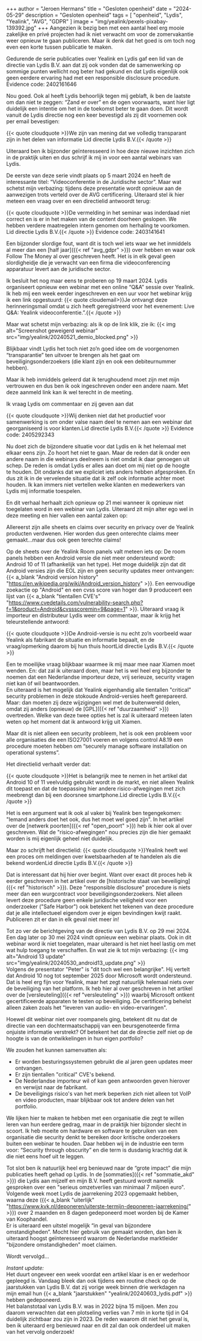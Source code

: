 +++
author = "Jeroen Hermans"
title = "Gesloten openheid"
date = "2024-05-29"
description = "Gesloten openheid"
tags = [
    "openheid", "Lydis", "Yealink", "AVG", "GDPR"
]
image = "img/yealink/pexels-pixabay-139392.jpg"
+++
Aangezien ik bezig ben met een aantal heel erg mooie zakelijke en privé projecten had ik niet verwacht om voor de zomervakantie weer opnieuw te gaan publiceren. Maar ik denk dat het goed is om toch nog even een korte tussen publicatie te maken.
<!--more-->
Gedurende de serie publicaties over Yealink en Lydis gaf een lid van de directie van Lydis B.V. aan dat zij ook vonden dat de samenwerking op sommige punten wellicht nog beter had gekund en dat Lydis eigenlijk ook geen eerdere ervaring had met een responsible disclosure procedure.  
Evidence code: 2402161646  
  
Nou goed. Ook al heeft Lydis behoorlijk tegen mij geblaft, ik ben de laatste om dan niet te zeggen: “Zand er over” en de ogen voorwaarts, want hier ligt duidelijk een intentie om het in de toekomst beter te gaan doen. Dit wordt vanuit de Lydis directie nog een keer bevestigd als zij dit voornemen ook per email bevestigen:  

{{< quote cloudquote >}}We zijn van mening dat we volledig transparant zijn in het delen van informatie
<span>Lid directie Lydis B.V.</span>{{< /quote >}}

Uiteraard ben ik bijzonder geïnteresseerd in hoe deze nieuwe inzichten zich in de praktijk uiten en dus schrijf ik mij in voor een aantal webinars van Lydis.

De eerste van deze serie vindt plaats op 5 maart 2024 en heeft de interessante titel: “Videoconferentie in de Juridische sector”. Maar wat schetst mijn verbazing: tijdens deze presentatie wordt opnieuw aan de aanwezigen trots verteld over de AVG certificering. Uiteraard stel ik hier meteen een vraag over en een directielid antwoordt terug:

{{< quote cloudquote >}}De vermelding in het seminar was inderdaad niet correct en is er in het maken van de content doorheen geslopen. We hebben verdere maatregelen intern genomen om herhaling te voorkomen.
<span>Lid directie Lydis B.V.</span>{{< /quote >}}
Evidence code: 2403141641

Een bijzonder slordige fout, want dit is toch wel iets waar we het inmiddels al meer dan een [half jaar]({{< ref "avg_gdpr" >}}) over hebben en waar ook Follow The Money al over geschreven heeft. Het is in elk geval geen slordigheidje die je verwacht van een firma die videoconferencing apparatuur levert aan de juridische sector.

Ik besluit het nog maar eens te proberen op 19 maart 2024. Lydis organiseert opnieuw een webinar met een online “Q&A” sessie over Yealink. Ik heb mij een week eerder ingeschreven en een uur voor het webinar krijg ik een link opgestuurd:
{{< quote cloudemail>}}Je ontvangt deze herinneringsmail omdat u zich heeft geregistreerd voor het evenement: Live Q&A: Yealink videoconferentie.”.{{< /quote >}}

Maar wat schetst mijn verbazing: als ik op de link klik, zie ik:
{{< img alt="Screenshot geweigerd webinar" src="img/yealink/20240521_demio_blocked.png" >}}  

Blijkbaar vindt Lydis het toch niet zo’n goed idee om de voorgenomen “transparantie” ten uitvoer te brengen als het gaat om beveiligingsonderzoekers (die klant zijn en ook een debiteurnummer hebben).

Maar ik heb inmiddels geleerd dat ik terughoudend moet zijn met mijn vertrouwen en dus ben ik ook ingeschreven onder een andere naam. Met deze aanmeld link kan ik wel terecht in de meeting.

Ik vraag Lydis om commentaar en zij geven aan dat

{{< quote cloudquote >}}Wij denken niet dat het productief voor samenwerking is om onder valse naam deel te nemen aan een webinar dat georganiseerd is voor klanten.<span>Lid directie Lydis B.V.</span>{{< /quote >}}
Evidence code: 2405292343

Nu doet zich de bijzondere situatie voor dat Lydis en ik het helemaal met elkaar eens zijn. Zo hoort het niet te gaan. Maar de reden dat ik onder een andere naam in die webinars deelneem is niet omdat ik daar genoegen uit schep. De reden is omdat Lydis er alles aan doet om mij niet op de hoogte te houden. Dit ondanks dat we expliciet iets anders hebben afgesproken. En dus zit ik in de vervelende situatie dat ik zelf ook informatie achter moet houden. Ik kan immers niet vertellen welke klanten en medewerkers van Lydis mij informatie toespelen.

En dit verhaal herhaalt zich opnieuw op 21 mei wanneer ik opnieuw niet toegelaten word in een webinar van Lydis. Uiteraard zit mijn alter ego wel in deze meeting en hier vallen een aantal zaken op:

Allereerst zijn alle sheets en claims over security en privacy over de Yealink producten verdwenen. Hier worden dus geen onterechte claims meer gemaakt...maar dus ook geen terechte claims!

Op de sheets over de Yealink Room panels valt meteen iets op:
De room panels hebben een Android versie die niet meer ondersteund wordt: Android 10 of 11 (afhankelijk van het type). Het moge duidelijk zijn dat dit Android versies zijn die EOL zijn en geen security updates meer ontvangen: {{< a_blank "Android version history" "https://en.wikipedia.org/wiki/Android_version_history" >}}. Een eenvoudige zoekactie op "Android" en een cvss score van hoger dan 9 produceert een lijst van {{< a_blank "tientallen CVE's" "https://www.cvedetails.com/vulnerability-search.php?f=1&product=Android&cvssscoremin=9&page=1" >}}.
Uiteraard vraag ik importeur en distributeur Lydis weer om commentaar, maar ik krijg het teleurstellende antwoord:

{{< quote cloudquote >}}De Android-versie is nu echt zo’n voorbeeld waar Yealink als fabrikant de situatie en informatie bepaalt, en de vraag/opmerking daarom bij hun thuis hoort<span>Lid directie Lydis B.V.</span>{{< /quote >}}

Een te moeilijke vraag blijkbaar waarmee ik mij maar mee naar Xiamen moet wenden. En: dat zal ik uiteraard doen, maar het is wel heel erg bijzonder te noemen dat een Nederlandse importeur deze, vrij serieuze, security vragen niet kan òf wil beantwoorden.  
En uiteraard is het mogelijk dat Yealink eigenhandig alle tientallen "critical" security problemen in deze stokoude Android-versies heeft gerepareerd. Maar: dan moeten zij deze wijzigingen wel met de buitenwereld delen, omdat zij anders (opnieuw) de [GPL]({{< ref "duurzaamheid" >}}) overtreden. Welke van deze twee opties het is zal ik uiteraard meteen laten weten op het moment dat ik antwoord krijg uit Xiamen.

Maar dit is niet alleen een security probleem, het is ook een probleem voor alle organisaties die een ISO27001 voeren en volgens control A8.19 een procedure moeten hebben om “securely manage software installation on operational systems”.

Het directielid verhaalt verder dat:

{{< quote cloudquote >}}Het is belangrijk mee te nemen in het artikel dat Android 10 of 11 veelvuldig gebruikt wordt in de markt, en niet alleen Yealink dit toepast en dat de toepassing hier andere risico-afwegingen met zich meebrengt dan bij een doorsnee smartphone.<span>Lid directie Lydis B.V.</span>{{< /quote >}}

Het is een argument wat ik ook al vaker bij Yealink ben tegengekomen: "Iemand anders doet het ook, dus het moet wel goed zijn". In het artikel over de [netwerk poorten]({{< ref "open_poort" >}}) heb ik hier ook al over geschreven. Wat de "risico-afwegingen" nou precies zijn die hier gemaakt worden is mij eigenlijk geheel niet duidelijk.  

Maar zo schrijft het directielid:
{{< quote cloudquote >}}Yealink heeft wel een proces om meldingen over kwetsbaarheden af te handelen als die bekend worden<span>Lid directie Lydis B.V.</span>{{< /quote >}}

Dat is interessant dat hij hier over begint. Want over exact dit proces heb ik eerder geschreven in het artikel over de [historische staat van beveiliging]({{< ref "historisch" >}}). Deze "responsible disclosure" procedure is niets meer dan een wurgcontract voor beveiligingsonderzoekers. Niet alleen levert deze procedure geen enkele juridische veiligheid voor een onderzoeker ("Safe Harbor") ook betekent het tekenen van deze procedure dat je alle intellectueel eigendom over je eigen bevindingen kwijt raakt. Publiceren zit er dan in elk geval niet meer in!

Tot zo ver de berichtgeving van de directie van Lydis B.V. op 29 mei 2024. Een dag later op 30 mei 2024 vindt opnieuw een webinar plaats. Ook in dit webinar word ik niet toegelaten, maar uiteraard is het niet heel lastig om met wat hulp toegang te verschaffen. En wat zie ik tot mijn verbazing:
{{< img alt="Android 13 update" src="img/yealink/20240530_android13_update.png" >}}  
Volgens de presentator "Peter" is "dit toch wel een belangrijke". Hij vertelt dat Android 10 nog tot september 2025 door Microsoft wordt ondersteund. Dat is heel erg fijn voor Yealink, maar het zegt natuurlijk helemaal niets over de beveiliging van het platform. Ik heb hier al over geschreven in het artikel over de 
[versleuteling]({{< ref "versleuteling" >}}) waarbij Microsoft ontkent gecertificeerde apparaten te testen op beveiliging. De certificering behelst alleen zaken zoals het "leveren van audio- en video-ervaringen".

Hoewel dit webinar niet over roompanels ging, betekent dit nu dat de directie van een dochtermaatschappij van een beursgenoteerde firma onjuiste informatie verstrekt? Of betekent het dat de directie zelf niet op de hoogte is van de ontwikkelingen in hun eigen portfolio?

We zouden het kunnen samenvatten als:
- Er worden besturingssystemen gebruikt die al jaren geen updates meer ontvangen.
- Er zijn tientallen "critical" CVE's bekend.
- De Nederlandse importeur wil of kan geen antwoorden geven hierover en verwijst naar de fabrikant.
- De beveiligings risico's van het merk beperken zich niet alleen tot VoIP en video producten, maar blijkbaar ook tot andere delen van het portfolio.

We lijken hier te maken te hebben met een organisatie die zegt te willen leren van hun eerdere gedrag, maar in de praktijk hier bijzonder slecht in scoort. Ik heb moeite om hardware en software te gebruiken van een organisatie die security denkt te bereiken door kritische onderzoekers buiten een webinar te houden. Daar hebben wij in de industrie een term voor: “Security through obscurity” en die term is dusdanig krachtig dat ik die niet eens hoef uit te leggen.

Tot slot ben ik natuurlijk heel erg benieuwd naar de “grote impact” die mijn publicaties heeft gehad op Lydis. In de [sommaties]({{< ref "sommatie_akd" >}}) die Lydis aan mijzelf en mijn B.V. heeft gestuurd wordt namelijk gesproken over een "serieus omzetverlies van minimaal 7 miljoen euro". Volgende week moet Lydis de jaarrekening 2023 opgemaakt hebben, waarna deze ({{< a_blank "uiterlijk" "https://www.kvk.nl/deponeren/uiterste-termijn-deponeren-jaarrekening/" >}}) over 2 maanden en 8 dagen gedeponeerd moet worden bij de Kamer van Koophandel.  
Er is uiteraard een uitstel mogelijk “in geval van bijzondere omstandigheden”. Mocht hier gebruik van gemaakt worden, dan ben ik uiteraard hoogst geïnteresseerd waarom de Nederlandse marktleider "bijzondere omstandigheden" moet claimen.  

Wordt vervolgd...  

*Instant update:*  
Het duurt ongeveer een week voordat een artikel klaar is en er wederhoor gepleegd is. Vandaag bleek dan ook tijdens een routine check op de jaarstukken van Lydis B.V. dat zij vorige week binnen drie werkdagen na mijn email hun {{< a_blank "jaarstukken" "yealink/20240603_lydis.pdf" >}} hebben gedeponeerd.  
Het balanstotaal van Lydis B.V. was in 2022 bijna 15 miljoen. Men zou daarom verwachten dat een plotseling verlies van 7 mln in korte tijd in Q4 duidelijk zichtbaar zou zijn in 2023. De reden waarom dit niet het geval is, ben ik uiteraard erg benieuwd naar en dit zal dan ook onderdeel uit maken van het vervolg onderzoek!
